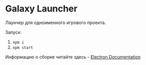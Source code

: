 # Galaxy Launcher
Лаунчер для одноименного игрового проекта.

Запуск:
1. `npm i`
2. `npm start`

Информацию о сборке читайте здесь - [Electron Documentation](https://www.electronjs.org/docs/development/build-instructions-gn)